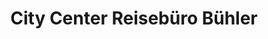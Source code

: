 ---
title: "City Center Reisebüro Bühler"
url: /konstanz/city-center-reisebuero-buehler/
shop: Reisebüro
---